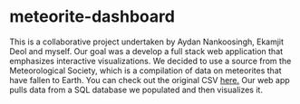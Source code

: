 # meteorite-dashboard

This is a collaborative project undertaken by Aydan Nankoosingh, Ekamjit Deol and myself.  Our goal was a develop a full stack web application that emphasizes interactive visualizations.  We decided to use a source from the Meteorological Society, which is a compilation of data on meteorites that have fallen to Earth. You can check out the original CSV [here.](https://www.kaggle.com/nasa/meteorite-landings)  Our web app pulls data from a SQL database we populated and then visualizes it. 



